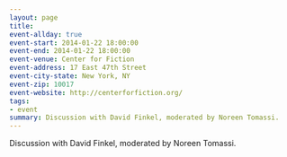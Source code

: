 ```yaml
---
layout: page
title:
event-allday: true
event-start: 2014-01-22 18:00:00
event-end: 2014-01-22 18:00:00
event-venue: Center for Fiction
event-address: 17 East 47th Street
event-city-state: New York, NY  
event-zip: 10017
event-website: http://centerforfiction.org/
tags:
- event
summary: Discussion with David Finkel, moderated by Noreen Tomassi.
---
```

Discussion with David Finkel, moderated by Noreen Tomassi.